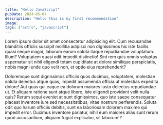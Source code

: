 ```yaml
---
title: "Hello JavaScript"
pubDate: 2024-05-07
description: "Hello this is my first recommendation"
image:
tags: ["astro", "javascript"]
---
```


Lorem ipsum dolor sit amet consectetur adipisicing elit. Cum recusandae blanditiis officiis suscipit mollitia adipisci non dignissimos hic iste facilis quasi neque magni, laborum earum soluta itaque repudiandae voluptatum. Illum?
Voluptatem quasi odit impedit distinctio! Sint rem quis omnis voluptas aspernatur sit nihil eligendi totam cupiditate at dolore similique perspiciatis, nobis magni unde quo velit non, et optio eius reprehenderit?

Doloremque sunt dignissimos officiis quos ducimus, voluptatem, molestiae soluta delectus atque quas, impedit assumenda officia ut molestias expedita dolore! Aut quas qui eaque ea dolorum maiores iusto delectus repudiandae ut.
Et aliquam ratione sunt atque libero, iste eligendi provident velit nulla quis? Rerum sequi eveniet at sunt dignissimos, quo iste saepe consequatur placeat inventore iure sed necessitatibus, vitae nostrum perferendis.
Soluta odit quo harum officiis debitis, sunt ea laboriosam dolorem maxime qui impedit error. Ducimus inventore pariatur, nihil eum maiores alias sunt rerum quod accusantium, aliquam fugiat explicabo, sit laborum!?
